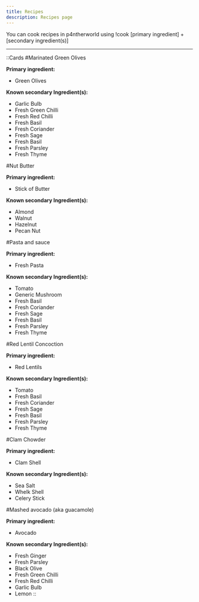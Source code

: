 ```yaml
---
title: Recipes
description: Recipes page
---
```

You can cook recipes in p4ntherworld using !cook \[primary ingredient\] + \[secondary ingredient(s)\]

----

::Cards
#Marinated Green Olives

**Primary ingredient:**
- Green Olives

**Known secondary Ingredient(s):**
- Garlic Bulb
- Fresh Green Chilli
- Fresh Red Chilli
- Fresh Basil
- Fresh Coriander
- Fresh Sage
- Fresh Basil
- Fresh Parsley
- Fresh Thyme

#Nut Butter

**Primary ingredient:**
- Stick of Butter

**Known secondary Ingredient(s):**
- Almond
- Walnut
- Hazelnut
- Pecan Nut

#Pasta and sauce

**Primary ingredient:**
- Fresh Pasta

**Known secondary Ingredient(s):**
- Tomato
- Generic Mushroom
- Fresh Basil
- Fresh Coriander
- Fresh Sage
- Fresh Basil
- Fresh Parsley
- Fresh Thyme

#Red Lentil Concoction

**Primary ingredient:**
- Red Lentils

**Known secondary Ingredient(s):**
- Tomato
- Fresh Basil
- Fresh Coriander
- Fresh Sage
- Fresh Basil
- Fresh Parsley
- Fresh Thyme

#Clam Chowder

**Primary ingredient:**
- Clam Shell

**Known secondary Ingredient(s):**
- Sea Salt
- Whelk Shell
- Celery Stick

#Mashed avocado (aka guacamole)

**Primary ingredient:**
- Avocado

**Known secondary Ingredient(s):**
- Fresh Ginger
- Fresh Parsley
- Black Olive
- Fresh Green Chilli
- Fresh Red Chilli
- Garlic Bulb
- Lemon
::
